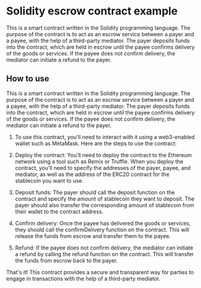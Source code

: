# Solidity escrow contract example

This is a smart contract written in the Solidity programming language. The purpose of the contract is to act as an escrow service between a payer and a payee, with the help of a third-party mediator. The payer deposits funds into the contract, which are held in escrow until the payee confirms delivery of the goods or services. If the payee does not confirm delivery, the mediator can initiate a refund to the payer.


## How to use
This is a smart contract written in the Solidity programming language. The purpose of the contract is to act as an escrow service between a payer and a payee, with the help of a third-party mediator. The payer deposits funds into the contract, which are held in escrow until the payee confirms delivery of the goods or services. If the payee does not confirm delivery, the mediator can initiate a refund to the payer.


1. To use this contract, you'll need to interact with it using a web3-enabled wallet such as MetaMask. Here are the steps to use the contract:

2. Deploy the contract: You'll need to deploy the contract to the Ethereum network using a tool such as Remix or Truffle. When you deploy the contract, you'll need to specify the addresses of the payer, payee, and mediator, as well as the address of the ERC20 contract for the stablecoin you want to use.

3. Deposit funds: The payer should call the deposit function on the contract and specify the amount of stablecoin they want to deposit. The payer should also transfer the corresponding amount of stablecoin from their wallet to the contract address.

4. Confirm delivery: Once the payee has delivered the goods or services, they should call the confirmDelivery function on the contract. This will release the funds from escrow and transfer them to the payee.

5. Refund: If the payee does not confirm delivery, the mediator can initiate a refund by calling the refund function on the contract. This will transfer the funds from escrow back to the payer.

That's it! This contract provides a secure and transparent way for parties to engage in transactions with the help of a third-party mediator.
